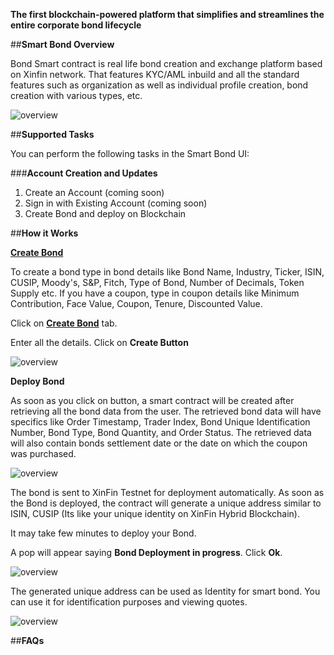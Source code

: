 
**The first blockchain-powered platform that simplifies and streamlines the entire corporate bond lifecycle**

##**Smart Bond Overview**

Bond Smart contract is real life bond creation and exchange platform based on Xinfin network. That features KYC/AML inbuild and all the standard features such as organization as well as individual profile creation, bond creation with various types, etc.

![overview](/assets/bond.jpg)

##**Supported Tasks**

You can perform the following tasks in the Smart Bond UI:

###**Account Creation and Updates**

1. Create an Account (coming soon)
2. Sign in with Existing Account (coming soon)
3. Create Bond and deploy on Blockchain

##**How it Works**

**[Create Bond](https://demo.tradefinex.org/publicv/bond_create)**




To create a bond type in bond details like Bond Name, Industry, Ticker, ISIN, CUSIP, Moody's, S&P, Fitch, Type of Bond, Number of Decimals, Token Supply etc. 
 If you have a coupon, type in coupon details like Minimum Contribution, Face Value, Coupon, Tenure, Discounted Value.

Click on **[Create Bond](https://demo.tradefinex.org/publicv/bond_create)** tab. 

Enter all the details. Click on **Create Button** 

![overview](/assets/CBPOC.png)

**Deploy Bond**

As soon as you click on button, a smart contract will be created after retrieving all the bond data from the user.  The retrieved bond data will have specifics like Order Timestamp, Trader Index, Bond Unique Identification Number, Bond Type, Bond Quantity, and Order Status. The retrieved data will also contain bonds settlement date or the date on which the coupon was purchased. 


![overview](/assets/DEP.png)


The bond is sent to XinFin Testnet for deployment automatically. 
As soon as the Bond is deployed, the contract will generate a unique address similar to ISIN, CUSIP (Its like your unique identity on XinFin Hybrid Blockchain).


It may take few minutes to deploy your Bond.

A pop will appear saying **Bond Deployment in progress**. Click **Ok**. 

![overview](/assets/CDIP.png)


The generated unique address can be used as Identity for smart bond. You can use it for identification purposes and viewing quotes.

![overview](/assets/DB.jpg)

##**FAQs**